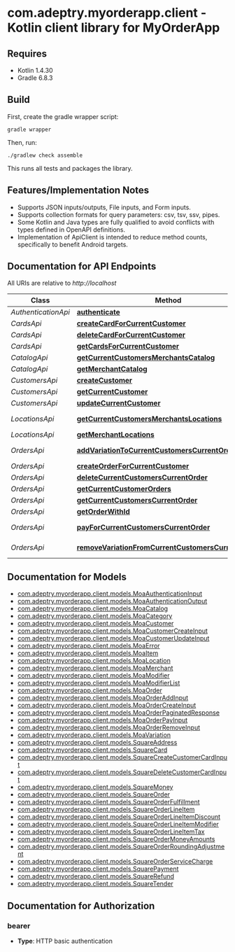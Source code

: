 # com.adeptry.myorderapp.client - Kotlin client library for MyOrderApp

## Requires

* Kotlin 1.4.30
* Gradle 6.8.3

## Build

First, create the gradle wrapper script:

```
gradle wrapper
```

Then, run:

```
./gradlew check assemble
```

This runs all tests and packages the library.

## Features/Implementation Notes

* Supports JSON inputs/outputs, File inputs, and Form inputs.
* Supports collection formats for query parameters: csv, tsv, ssv, pipes.
* Some Kotlin and Java types are fully qualified to avoid conflicts with types defined in OpenAPI definitions.
* Implementation of ApiClient is intended to reduce method counts, specifically to benefit Android targets.

<a name="documentation-for-api-endpoints"></a>
## Documentation for API Endpoints

All URIs are relative to *http://localhost*

Class | Method | HTTP request | Description
------------ | ------------- | ------------- | -------------
*AuthenticationApi* | [**authenticate**](docs/AuthenticationApi.md#authenticate) | **POST** v1/authentication | 
*CardsApi* | [**createCardForCurrentCustomer**](docs/CardsApi.md#createcardforcurrentcustomer) | **POST** v1/customers/current/cards | 
*CardsApi* | [**deleteCardForCurrentCustomer**](docs/CardsApi.md#deletecardforcurrentcustomer) | **DELETE** v1/customers/current/cards | 
*CardsApi* | [**getCardsForCurrentCustomer**](docs/CardsApi.md#getcardsforcurrentcustomer) | **GET** v1/customers/current/cards | 
*CatalogApi* | [**getCurrentCustomersMerchantsCatalog**](docs/CatalogApi.md#getcurrentcustomersmerchantscatalog) | **GET** v1/customers/current/merchant/catalog | 
*CatalogApi* | [**getMerchantCatalog**](docs/CatalogApi.md#getmerchantcatalog) | **GET** v1/merchants/{moaId}/catalog | 
*CustomersApi* | [**createCustomer**](docs/CustomersApi.md#createcustomer) | **POST** v1/customers | 
*CustomersApi* | [**getCurrentCustomer**](docs/CustomersApi.md#getcurrentcustomer) | **GET** v1/customers/current | 
*CustomersApi* | [**updateCurrentCustomer**](docs/CustomersApi.md#updatecurrentcustomer) | **PATCH** v1/customers/current | 
*LocationsApi* | [**getCurrentCustomersMerchantsLocations**](docs/LocationsApi.md#getcurrentcustomersmerchantslocations) | **GET** v1/customers/current/merchant/locations | 
*LocationsApi* | [**getMerchantLocations**](docs/LocationsApi.md#getmerchantlocations) | **GET** v1/merchants/{moaId}/locations | 
*OrdersApi* | [**addVariationToCurrentCustomersCurrentOrder**](docs/OrdersApi.md#addvariationtocurrentcustomerscurrentorder) | **PUT** v1/customers/current/orders/current/variation | 
*OrdersApi* | [**createOrderForCurrentCustomer**](docs/OrdersApi.md#createorderforcurrentcustomer) | **POST** v1/customers/current/orders/current | 
*OrdersApi* | [**deleteCurrentCustomersCurrentOrder**](docs/OrdersApi.md#deletecurrentcustomerscurrentorder) | **DELETE** v1/customers/current/orders/current | 
*OrdersApi* | [**getCurrentCustomerOrders**](docs/OrdersApi.md#getcurrentcustomerorders) | **GET** v1/customers/current/orders | 
*OrdersApi* | [**getCurrentCustomersCurrentOrder**](docs/OrdersApi.md#getcurrentcustomerscurrentorder) | **GET** v1/customers/current/orders/current | 
*OrdersApi* | [**getOrderWithId**](docs/OrdersApi.md#getorderwithid) | **GET** v1/orders/{moaId} | 
*OrdersApi* | [**payForCurrentCustomersCurrentOrder**](docs/OrdersApi.md#payforcurrentcustomerscurrentorder) | **PUT** v1/customers/current/orders/current/payment | 
*OrdersApi* | [**removeVariationFromCurrentCustomersCurrentOrder**](docs/OrdersApi.md#removevariationfromcurrentcustomerscurrentorder) | **DELETE** v1/customers/current/orders/current/variation | 


<a name="documentation-for-models"></a>
## Documentation for Models

 - [com.adeptry.myorderapp.client.models.MoaAuthenticationInput](docs/MoaAuthenticationInput.md)
 - [com.adeptry.myorderapp.client.models.MoaAuthenticationOutput](docs/MoaAuthenticationOutput.md)
 - [com.adeptry.myorderapp.client.models.MoaCatalog](docs/MoaCatalog.md)
 - [com.adeptry.myorderapp.client.models.MoaCategory](docs/MoaCategory.md)
 - [com.adeptry.myorderapp.client.models.MoaCustomer](docs/MoaCustomer.md)
 - [com.adeptry.myorderapp.client.models.MoaCustomerCreateInput](docs/MoaCustomerCreateInput.md)
 - [com.adeptry.myorderapp.client.models.MoaCustomerUpdateInput](docs/MoaCustomerUpdateInput.md)
 - [com.adeptry.myorderapp.client.models.MoaError](docs/MoaError.md)
 - [com.adeptry.myorderapp.client.models.MoaItem](docs/MoaItem.md)
 - [com.adeptry.myorderapp.client.models.MoaLocation](docs/MoaLocation.md)
 - [com.adeptry.myorderapp.client.models.MoaMerchant](docs/MoaMerchant.md)
 - [com.adeptry.myorderapp.client.models.MoaModifier](docs/MoaModifier.md)
 - [com.adeptry.myorderapp.client.models.MoaModifierList](docs/MoaModifierList.md)
 - [com.adeptry.myorderapp.client.models.MoaOrder](docs/MoaOrder.md)
 - [com.adeptry.myorderapp.client.models.MoaOrderAddInput](docs/MoaOrderAddInput.md)
 - [com.adeptry.myorderapp.client.models.MoaOrderCreateInput](docs/MoaOrderCreateInput.md)
 - [com.adeptry.myorderapp.client.models.MoaOrderPaginatedResponse](docs/MoaOrderPaginatedResponse.md)
 - [com.adeptry.myorderapp.client.models.MoaOrderPayInput](docs/MoaOrderPayInput.md)
 - [com.adeptry.myorderapp.client.models.MoaOrderRemoveInput](docs/MoaOrderRemoveInput.md)
 - [com.adeptry.myorderapp.client.models.MoaVariation](docs/MoaVariation.md)
 - [com.adeptry.myorderapp.client.models.SquareAddress](docs/SquareAddress.md)
 - [com.adeptry.myorderapp.client.models.SquareCard](docs/SquareCard.md)
 - [com.adeptry.myorderapp.client.models.SquareCreateCustomerCardInput](docs/SquareCreateCustomerCardInput.md)
 - [com.adeptry.myorderapp.client.models.SquareDeleteCustomerCardInput](docs/SquareDeleteCustomerCardInput.md)
 - [com.adeptry.myorderapp.client.models.SquareMoney](docs/SquareMoney.md)
 - [com.adeptry.myorderapp.client.models.SquareOrder](docs/SquareOrder.md)
 - [com.adeptry.myorderapp.client.models.SquareOrderFulfillment](docs/SquareOrderFulfillment.md)
 - [com.adeptry.myorderapp.client.models.SquareOrderLineItem](docs/SquareOrderLineItem.md)
 - [com.adeptry.myorderapp.client.models.SquareOrderLineItemDiscount](docs/SquareOrderLineItemDiscount.md)
 - [com.adeptry.myorderapp.client.models.SquareOrderLineItemModifier](docs/SquareOrderLineItemModifier.md)
 - [com.adeptry.myorderapp.client.models.SquareOrderLineItemTax](docs/SquareOrderLineItemTax.md)
 - [com.adeptry.myorderapp.client.models.SquareOrderMoneyAmounts](docs/SquareOrderMoneyAmounts.md)
 - [com.adeptry.myorderapp.client.models.SquareOrderRoundingAdjustment](docs/SquareOrderRoundingAdjustment.md)
 - [com.adeptry.myorderapp.client.models.SquareOrderServiceCharge](docs/SquareOrderServiceCharge.md)
 - [com.adeptry.myorderapp.client.models.SquarePayment](docs/SquarePayment.md)
 - [com.adeptry.myorderapp.client.models.SquareRefund](docs/SquareRefund.md)
 - [com.adeptry.myorderapp.client.models.SquareTender](docs/SquareTender.md)


<a name="documentation-for-authorization"></a>
## Documentation for Authorization

<a name="bearer"></a>
### bearer

- **Type**: HTTP basic authentication

